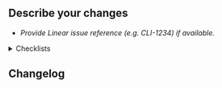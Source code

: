 ## Describe your changes

- _Provide Linear issue reference (e.g. CLI-1234) if available._

<details> <summary>Checklists</summary>

---

## Compatibility checklist

Check these boxes or delete any item (or this section) if not relevant for this PR.

- [ ] Client+Server: this change is compatible with old servers
- [ ] Client forward compatibility: this change ensures client can accept data intended for later versions of itself

Note on protobuf: protobuf message changes in one place may have impact to
multiple entities (client, server, worker, database). See points above.


---

## Release checklist

If you intend for this commit to trigger a full release to PyPI, please ensure that they following steps have been taken:

- [ ] Version file has been updated with the next logical `X.Y.Z` version
- [ ] Changelog has been cleaned up and given an appropriate subhead

---

</details>

## Changelog

<!--
If relevant, include a brief user-facing description of what's new in this version.

Format the changelog updates using bullet points.
See https://modal.com/docs/reference/changelog for examples and try to use a consistent style.

Provide short code examples, indented under the relevant bullet point, if they would be helpful.
Cross-linking to relevant documentation is also encouraged.
-->
